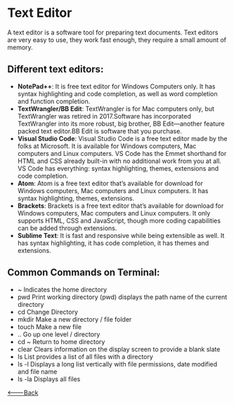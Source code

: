 # Text Editor
A text editor is a software tool for preparing text documents. Text editors are very easy to use, they work fast enough, they require a small amount of memory.

## Different text editors:
* **NotePad++**: It is free text editor for Windows Computers only. It has syntax highlighting and code
completion, as well as word completion and function completion.
* **TextWrangler/BB Edit**: TextWrangler is for Mac computers only, but TextWrangler was retired in 2017.Software has incorporated TextWrangler into its more robust, big brother, BB Edit—another feature packed text editor.BB Edit is software that you purchase.
* **Visual Studio Code**: Visual Studio Code is a free text editor made by the folks at Microsoft. It is available for Windows computers, Mac computers and Linux computers. VS Code has the Emmet shorthand for HTML and CSS already built-in with no additional work from you at all. VS Code has everything: syntax highlighting, themes, extensions and code completion.
* **Atom**: Atom is a free text editor that’s available for download for Windows computers, Mac computers and Linux computers. It has syntax highlighting, themes, extensions.
* **Brackets**: Brackets is a free text editor that’s available for download for Windows computers, Mac computers and Linux computers. It only supports HTML, CSS and JavaScript, though more coding capabilities can be added through extensions.
* **Sublime Text**: It is fast and responsive while being extensible as well. It has syntax highlighting, it has code
completion, it has themes and extensions.

## Common Commands on Terminal:
* ~ Indicates the home directory
* pwd Print working directory (pwd) displays the path name of the current directory
* cd Change Directory
* mkdir Make a new directory / file folder
* touch Make a new file
* .. Go up one level / directory
* cd ~ Return to home directory
* clear Clears information on the display screen to provide a blank slate
* ls List provides a list of all files with a directory
* ls -l Displays a long list vertically with file permissions, date modified and file name
* ls -la Displays all files


[<---Back](README.md)


    

